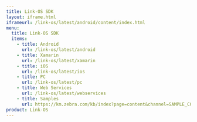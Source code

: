 ```yaml
---
title: Link-OS SDK
layout: iframe.html
iframeurl: /link-os/latest/android/content/index.html
menu:
  title: Link-OS SDK
  items:
    - title: Android
      url: /link-os/latest/android
    - title: Xamarin
      url: /link-os/latest/xamarin
    - title: iOS
      url: /link-os/latest/ios
    - title: PC
      url: /link-os/latest/pc
    - title: Web Services
      url: /link-os/latest/webservices
    - title: Samples
      url: https://km.zebra.com/kb/index?page=content&channel=SAMPLE_CODE
product: Link-OS
---
```











